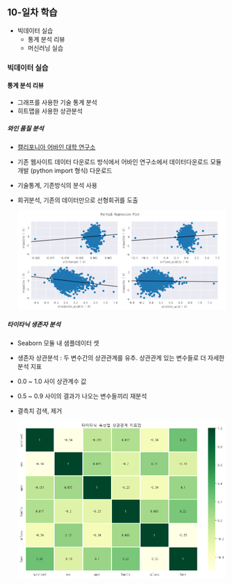 ## 10-일차 학습
- 빅데이터 실습
    - 통계 분석 리뷰
    - 머신러닝 실습

### 빅데이터 실습
#### 통계 분석 리뷰
- 그래프를 사용한 기술 통계 분석
- 히트맵을 사용한 상관분석

##### 와인 품질 분석
- [캘리포니아 어바인 대학 연구소](https://archive.ics.uci.edu/dataset/186/wine+quality)
- 기존 웹사이트 데이터 다운로드 방식에서 어바인 연구소에서 데이터다운로드 모듈 개발 (python import 형식) 다운로드
- 기술통계, 기존방식의 분석 사용
- 회귀분석, 기존의 데이터만으로 선형회귀를 도출

    ![회귀분석시각화](https://raw.githubusercontent.com/Koeyh/bigdata-analysis-2024/main/images/ba012.png)

##### 타이타닉 생존자 분석
- Seaborn 모듈 내 샘플데이터 셋
- 생존자 상관분석 : 두 변수간의 상관관계를 유추. 상관관계 있는 변수들로 더 자세한 분석 지표
- 0.0 ~ 1.0 사이 상관계수 값
- 0.5 ~ 0.9 사이의 결과가 나오는 변수들끼리 재분석
- 결측치 검색, 제거

    ![상관분석히트맵](https://raw.githubusercontent.com/Koeyh/bigdata-analysis-2024/main/images/ba014.png)
    